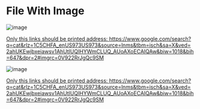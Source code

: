 # File With Image
![image](https://icatcare.org/app/uploads/2018/07/Thinking-of-getting-a-cat.png)

[Only this links should be printed address: https://www.google.com/search?q=cat&rlz=1C5CHFA_enUS973US973&source=lnms&tbm=isch&sa=X&ved=2ahUKEwjbxeiawsv1AhUtIUQIHYWmCLUQ_AUoAXoECAIQAw&biw=1018&bih=647&dpr=2#imgrc=0V922RrJgQc9SM ](https://www.google.com/search?q=cat&rlz=1C5CHFA_enUS973US973&source=lnms&tbm=isch&sa=X&ved=2ahUKEwjbxeiawsv1AhUtIUQIHYWmCLUQ_AUoAXoECAIQAw&biw=1018&bih=647&dpr=2#imgrc=0V922RrJgQc9SM)

![image](https://icatcare.org/app/uploads/2018/07/Thinking-of-getting-a-cat.png)

[Only this links should be printed address: https://www.google.com/search?q=cat&rlz=1C5CHFA_enUS973US973&source=lnms&tbm=isch&sa=X&ved=2ahUKEwjbxeiawsv1AhUtIUQIHYWmCLUQ_AUoAXoECAIQAw&biw=1018&bih=647&dpr=2#imgrc=0V922RrJgQc9SM ](https://www.google.com/search?q=cat&rlz=1C5CHFA_enUS973US973&source=lnms&tbm=isch&sa=X&ved=2ahUKEwjbxeiawsv1AhUtIUQIHYWmCLUQ_AUoAXoECAIQAw&biw=1018&bih=647&dpr=2#imgrc=0V922RrJgQc9SM)